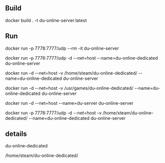 ## Build

docker build . -t du-online-server:latest

## Run

docker run -p 7778:7777/udp --rm -it du-online-server

docker run -p 7778:7777/udp -d --net=host --name=du-online-dedicated du-online-server

docker run -d --net=host -v /home/steam/du-online-dedicated/ --name=du-online-dedicated du-online-server

docker run -d --net=host -v /usr/games/du-online-dedicated/ --name=du-online-dedicated du-online-server

docker run -d --net=host --name=du-server du-online-server


docker run -p 7778:7777/udp -d --net=host -v /home/steam/du-online-dedicated/ --name=du-online-dedicated du-online-server

## details
du-online-dedicated

/home/steam/du-online-dedicated/
